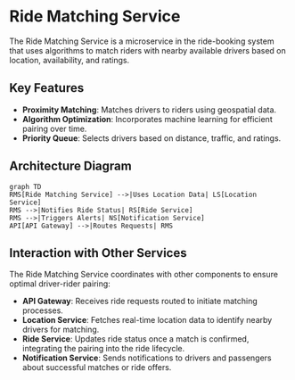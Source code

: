 # Ride Matching Service

The Ride Matching Service is a microservice in the ride-booking system that uses algorithms to match riders with nearby available drivers based on location, availability, and ratings.

## Key Features
- **Proximity Matching**: Matches drivers to riders using geospatial data.
- **Algorithm Optimization**: Incorporates machine learning for efficient pairing over time.
- **Priority Queue**: Selects drivers based on distance, traffic, and ratings.

## Architecture Diagram
```mermaid
graph TD
RMS[Ride Matching Service] -->|Uses Location Data| LS[Location Service]
RMS -->|Notifies Ride Status| RS[Ride Service]
RMS -->|Triggers Alerts| NS[Notification Service]
API[API Gateway] -->|Routes Requests| RMS
```

## Interaction with Other Services
The Ride Matching Service coordinates with other components to ensure optimal driver-rider pairing:
- **API Gateway**: Receives ride requests routed to initiate matching processes.
- **Location Service**: Fetches real-time location data to identify nearby drivers for matching.
- **Ride Service**: Updates ride status once a match is confirmed, integrating the pairing into the ride lifecycle.
- **Notification Service**: Sends notifications to drivers and passengers about successful matches or ride offers.

